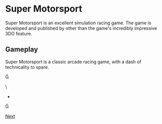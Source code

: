 # Super Motorsport

Super Motorsport is an excellent simulation racing game. The game is developed and published by                                                                                                                                           other than the game's incredibly impressive 3DO feature.     
  

## Gameplay  

Super Motorsport is a classic arcade racing game, with a dash of technicality to spare.                           
      



\ 

*                                                                                                                                                           
   
                                    
  



[Next](291.md)